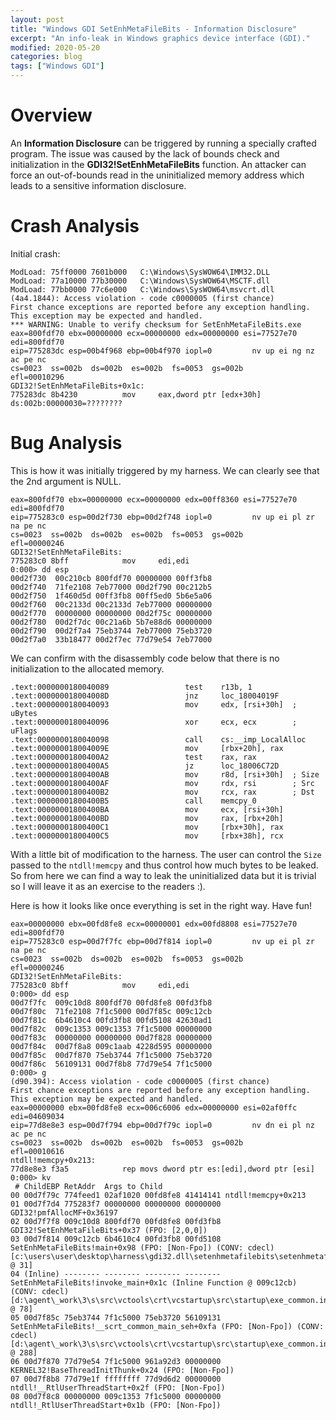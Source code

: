 ```yaml
---
layout: post
title: "Windows GDI SetEnhMetaFileBits - Information Disclosure"
excerpt: "An info-leak in Windows graphics device interface (GDI)."
modified: 2020-05-20
categories: blog
tags: ["Windows GDI"]
---
```


# Overview

An **Information Disclosure** can be triggered by running a specially crafted program. The issue was caused by the lack of bounds check and initialization in the **GDI32!SetEnhMetaFileBits** function. An attacker can force an out-of-bounds read in the uninitialized memory address which leads to a sensitive information disclosure.

# Crash Analysis

Initial crash:
```
ModLoad: 75ff0000 7601b000   C:\Windows\SysWOW64\IMM32.DLL
ModLoad: 77a10000 77b30000   C:\Windows\SysWOW64\MSCTF.dll
ModLoad: 77bb0000 77c6e000   C:\Windows\SysWOW64\msvcrt.dll
(4a4.1844): Access violation - code c0000005 (first chance)
First chance exceptions are reported before any exception handling.
This exception may be expected and handled.
*** WARNING: Unable to verify checksum for SetEnhMetaFileBits.exe
eax=800fdf70 ebx=00000000 ecx=00000000 edx=00000000 esi=77527e70 edi=800fdf70
eip=775283dc esp=00b4f968 ebp=00b4f970 iopl=0         nv up ei ng nz ac pe nc
cs=0023  ss=002b  ds=002b  es=002b  fs=0053  gs=002b             efl=00010296
GDI32!SetEnhMetaFileBits+0x1c:
775283dc 8b4230          mov     eax,dword ptr [edx+30h] ds:002b:00000030=????????
```

# Bug Analysis

This is how it was initially triggered by my harness. We can clearly see that the 2nd argument is NULL.
```
eax=800fdf70 ebx=00000000 ecx=00000000 edx=00ff8360 esi=77527e70 edi=800fdf70
eip=775283c0 esp=00d2f730 ebp=00d2f748 iopl=0         nv up ei pl zr na pe nc
cs=0023  ss=002b  ds=002b  es=002b  fs=0053  gs=002b             efl=00000246
GDI32!SetEnhMetaFileBits:
775283c0 8bff            mov     edi,edi
0:000> dd esp
00d2f730  00c210cb 800fdf70 00000000 00ff3fb8
00d2f740  71fe2108 7eb77000 00d2f790 00c212b5
00d2f750  1f460d5d 00ff3fb8 00ff5ed0 5b6e5a06
00d2f760  00c2133d 00c2133d 7eb77000 00000000
00d2f770  00000000 00000000 00d2f75c 00000000
00d2f780  00d2f7dc 00c21a6b 5b7e88d6 00000000
00d2f790  00d2f7a4 75eb3744 7eb77000 75eb3720
00d2f7a0  33b18477 00d2f7ec 77d79e54 7eb77000
```

We can confirm with the disassembly code below that there is no initialization to the allocated memory.

```
.text:0000000180040089                 test    r13b, 1
.text:000000018004008D                 jnz     loc_18004019F
.text:0000000180040093                 mov     edx, [rsi+30h]  ; uBytes
.text:0000000180040096                 xor     ecx, ecx        ; uFlags
.text:0000000180040098                 call    cs:__imp_LocalAlloc
.text:000000018004009E                 mov     [rbx+20h], rax
.text:00000001800400A2                 test    rax, rax
.text:00000001800400A5                 jz      loc_18006C72D
.text:00000001800400AB                 mov     r8d, [rsi+30h]  ; Size
.text:00000001800400AF                 mov     rdx, rsi        ; Src
.text:00000001800400B2                 mov     rcx, rax        ; Dst
.text:00000001800400B5                 call    memcpy_0
.text:00000001800400BA                 mov     ecx, [rsi+30h]
.text:00000001800400BD                 mov     rax, [rbx+20h]
.text:00000001800400C1                 mov     [rbx+30h], rax
.text:00000001800400C5                 mov     [rbx+38h], rcx
```

With a little bit of modification to the harness. The user can control the `Size` passed to the `ntdll!memcpy` and thus control how much bytes to be leaked. So from here we can find a way to leak the uninitialized data but it is trivial so I will leave it as an exercise to the readers :).

Here is how it looks like once everything is set in the right way. Have fun!

```
eax=00000000 ebx=00fd8fe8 ecx=00000001 edx=00fd8808 esi=77527e70 edi=800fdf70
eip=775283c0 esp=00d7f7fc ebp=00d7f814 iopl=0         nv up ei pl zr na pe nc
cs=0023  ss=002b  ds=002b  es=002b  fs=0053  gs=002b             efl=00000246
GDI32!SetEnhMetaFileBits:
775283c0 8bff            mov     edi,edi
0:000> dd esp
00d7f7fc  009c10d8 800fdf70 00fd8fe8 00fd3fb8
00d7f80c  71fe2108 7f1c5000 00d7f85c 009c12cb
00d7f81c  6b4610c4 00fd3fb8 00fd5108 42630ad1
00d7f82c  009c1353 009c1353 7f1c5000 00000000
00d7f83c  00000000 00000000 00d7f828 00000000
00d7f84c  00d7f8a8 009c1aab 4228d595 00000000
00d7f85c  00d7f870 75eb3744 7f1c5000 75eb3720
00d7f86c  56109131 00d7f8b8 77d79e54 7f1c5000
0:000> g
(d90.394): Access violation - code c0000005 (first chance)
First chance exceptions are reported before any exception handling.
This exception may be expected and handled.
eax=00000000 ebx=00fd8fe8 ecx=006c6006 edx=00000000 esi=02af0ffc edi=04609034
eip=77d8e8e3 esp=00d7f794 ebp=00d7f79c iopl=0         nv dn ei pl nz ac pe nc
cs=0023  ss=002b  ds=002b  es=002b  fs=0053  gs=002b             efl=00010616
ntdll!memcpy+0x213:
77d8e8e3 f3a5            rep movs dword ptr es:[edi],dword ptr [esi]
0:000> kv
 # ChildEBP RetAddr  Args to Child              
00 00d7f79c 774feed1 02af1020 00fd8fe8 41414141 ntdll!memcpy+0x213
01 00d7f7d4 775283f7 00000000 00000000 00000000 GDI32!pmfAllocMF+0x36197
02 00d7f7f8 009c10d8 800fdf70 00fd8fe8 00fd3fb8 GDI32!SetEnhMetaFileBits+0x37 (FPO: [2,0,0])
03 00d7f814 009c12cb 6b4610c4 00fd3fb8 00fd5108 SetEnhMetaFileBits!main+0x98 (FPO: [Non-Fpo]) (CONV: cdecl) [c:\users\user\desktop\harness\gdi32.dll\setenhmetafilebits\setenhmetafilebits\setenhmetafilebits.cpp @ 31] 
04 (Inline) -------- -------- -------- -------- SetEnhMetaFileBits!invoke_main+0x1c (Inline Function @ 009c12cb) (CONV: cdecl) [d:\agent\_work\3\s\src\vctools\crt\vcstartup\src\startup\exe_common.inl @ 78] 
05 00d7f85c 75eb3744 7f1c5000 75eb3720 56109131 SetEnhMetaFileBits!__scrt_common_main_seh+0xfa (FPO: [Non-Fpo]) (CONV: cdecl) [d:\agent\_work\3\s\src\vctools\crt\vcstartup\src\startup\exe_common.inl @ 288] 
06 00d7f870 77d79e54 7f1c5000 961a92d3 00000000 KERNEL32!BaseThreadInitThunk+0x24 (FPO: [Non-Fpo])
07 00d7f8b8 77d79e1f ffffffff 77d9d6d2 00000000 ntdll!__RtlUserThreadStart+0x2f (FPO: [Non-Fpo])
08 00d7f8c8 00000000 009c1353 7f1c5000 00000000 ntdll!_RtlUserThreadStart+0x1b (FPO: [Non-Fpo])
```